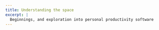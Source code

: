 ```yaml
---
title: Understanding the space
excerpt: |
  Beginnings, and exploration into personal productivity software
---
```

